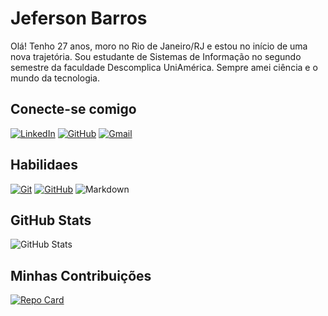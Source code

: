 # Jeferson Barros

Olá! Tenho 27 anos, moro no Rio de Janeiro/RJ e estou no início de uma nova trajetória. Sou estudante de Sistemas de Informação no segundo semestre da faculdade Descomplica UniAmérica. Sempre amei ciência e o mundo da tecnologia.
## Conecte-se comigo 

[![LinkedIn](https://img.shields.io/badge/LinkedIn-000?style=for-the-badge&logo=linkedin&logoColor=0E76A8)](https://www.linkedin.com/in/jeferson-barros-622a29144/)
[![GitHub](https://img.shields.io/badge/GitHub-000?style=for-the-badge&logo=GitHub&logoColor=0E76A8)](https://github.com/Jefersonbarros)
[![Gmail](https://img.shields.io/badge/Gmail-000?style=for-the-badge&logo=Gmail&logoColor=0E76A8)](https://jefersonbarrosdemoura@gmail.com/)

## Habilidaes 

[![Git](https://img.shields.io/badge/Git-000?style=for-the-badge&logo=Git&logoColor=0E76A8)](https://www.linkedin.com/in/SEUUSERNAME/)
[![GitHub](https://img.shields.io/badge/GitHub-000?style=for-the-badge&logo=GitHub&logoColor=0E76A8)](https://github.com/Jefersonbarros)
![Markdown](https://img.shields.io/badge/Markdown-000?style=for-the-badge&logo=markdown)


## GitHub Stats

![GitHub Stats](https://github-readme-stats.vercel.app/api?username=Jefersonbarros&theme=transparent&bg_color=000&border_color=30A3DC&show_icons=true&icon_color=30A3DC&title_color=E94D5F&text_color=FFF)

## Minhas Contribuições 

[![Repo Card](https://github-readme-stats.vercel.app/api/pin/?username=Jefersonbarros&repo=dio-lab-open-source&bg_color=000&border_color=30A3DC&show_icons=true&icon_color=30A3DC&title_color=E94D5F&text_color=FFF)](https://github.com/Jefersonbarros/dio-lab-open-source)
